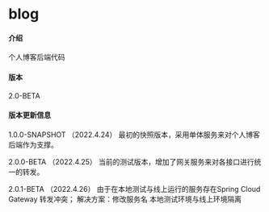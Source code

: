 # blog

#### 介绍
个人博客后端代码

#### 版本
2.0-BETA

#### 版本更新信息
1.0.0-SNAPSHOT （2022.4.24）
最初的快照版本，采用单体服务来对个人博客后端作为支撑。

2.0.0-BETA （2022.4.25）
当前的测试版本，增加了网关服务来对各接口进行统一的转发。

2.0.1-BETA （2022.4.26）
由于在本地测试与线上运行的服务存在Spring Cloud Gateway 转发冲突；
解决方案：修改服务名 本地测试环境与线上环境隔离
